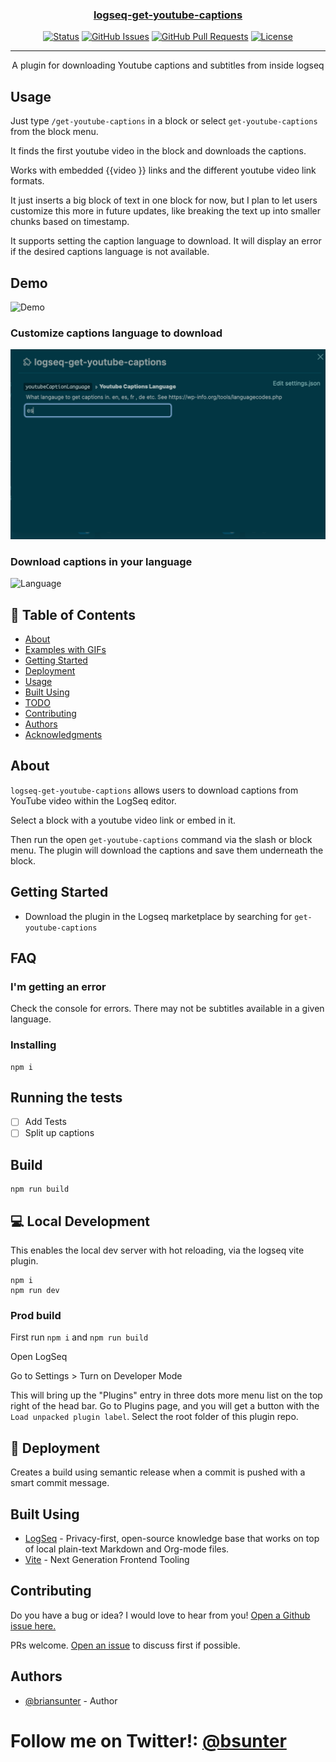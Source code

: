 <p align="center">
  <a href="" rel="noopener">
</p>

<h3 align="center">logseq-get-youtube-captions</h3>

<div align="center">

[![Status](https://img.shields.io/badge/status-active-success.svg)]()
[![GitHub Issues](https://img.shields.io/github/issues/briansunter/logseq-get-youtube-captions.svg)](https://github.com/briansunter/logseq-get-youtube-captions)
[![GitHub Pull Requests](https://img.shields.io/github/issues-pr/briansunter/logseq-get-youtube-captions.svg)](https://github.com/briansunter/logseq-get-youtube-captions)
[![License](https://img.shields.io/badge/license-MIT-blue.svg)](/LICENSE)

</div>

---

<p align="center"> A plugin for downloading Youtube captions and subtitles from inside logseq
    <br>
</p>

## Usage

Just type `/get-youtube-captions` in a block or select `get-youtube-captions` from the block menu.

It finds the first youtube video in the block and downloads the captions.

Works with embedded {{video }} links and the different youtube video link formats.

It just inserts a big block of text in one block for now, but I plan to let users customize this more in future updates, like breaking the text up into smaller chunks based on timestamp.

It supports setting the caption language to download. It will display an error if the desired captions language is not available.

## Demo

![Demo](./docs/demo.gif)

### Customize captions language to download
![Settings](./docs/settings.png)

### Download captions in your language
![Language](./docs/language.gif)

## 📝 Table of Contents

- [About](#about)
- [Examples with GIFs](#examples)
- [Getting Started](#getting_started)
- [Deployment](#deployment)
- [Usage](#usage)
- [Built Using](#built_using)
- [TODO](../TODO.md)
- [Contributing](../CONTRIBUTING.md)
- [Authors](#authors)
- [Acknowledgments](#acknowledgement)

## About <a name = "about"></a>

`logseq-get-youtube-captions` allows users to download captions from YouTube video within the LogSeq editor.

Select a block with a youtube video link or embed in it.

Then run the open `get-youtube-captions` command via the slash or block menu. The plugin will download the captions and save them underneath the block.

## Getting Started <a name = "getting_started"></a>

- Download the plugin in the Logseq marketplace by searching for `get-youtube-captions`

## FAQ <a name = "faq"></a>

### I'm getting an error
Check the console for errors. There may not be subtitles available in a given language.

### Installing

```
npm i
```

## Running the tests <a name = "tests"></a>

- [ ] Add Tests
- [ ] Split up captions

## Build <a name="usage"></a>

```
npm run build
```

## 💻 Local Development

This enables the local dev server with hot reloading, via the logseq vite plugin.

```
npm i
npm run dev
```

### Prod build

First run `npm i` and `npm run build`

Open LogSeq

Go to Settings > Turn on Developer Mode

This will bring up the "Plugins" entry in three dots more menu list on the top right of the head bar. Go to Plugins page, and you will get a button with the  `Load unpacked plugin label`. Select the root folder of this plugin repo.

## 🚀 Deployment <a name = "deployment"></a>

Creates a build using semantic release when a commit is pushed with a smart commit message.

## Built Using <a name = "built_using"></a>

- [LogSeq](https://logseq.com/) - Privacy-first, open-source knowledge base that works on top of local plain-text Markdown and Org-mode files.
- [Vite](https://vitejs.dev/) - Next Generation Frontend Tooling

## Contributing <a name = "contributing"></a>

Do you have a bug or idea? I would love to hear from you! [Open a Github issue here.](https://github.com/briansunter/logseq-get-youtube-captions/issues/new)

PRs welcome. [Open an issue](https://github.com/briansunter/logseq-get-youtube-captions/issues/new) to discuss first if possible.
## Authors <a name = "authors"></a>

- [@briansunter](https://github.com/briansunter) - Author

# Follow me on Twitter!: [@bsunter](https://twitter.com/bsunter)
